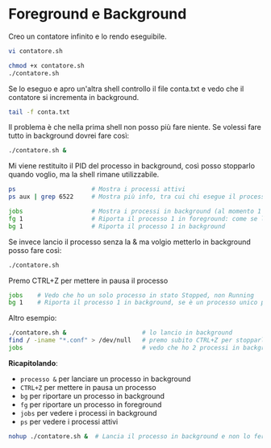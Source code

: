 # Foreground e Background

Creo un contatore infinito e lo rendo eseguibile. 
```bash
vi contatore.sh

chmod +x contatore.sh
./contatore.sh
```

Se lo eseguo e apro un'altra shell controllo il file conta.txt e vedo che il contatore si incrementa in background. 
```bash
tail -f conta.txt
``` 

Il problema è che nella prima shell non posso più fare niente. Se volessi fare tutto in background dovrei fare così:
```bash
./contatore.sh &
```

Mi viene restituito il PID del processo in background, così posso stopparlo quando voglio, ma la shell rimane utilizzabile.
```bash
ps                     # Mostra i processi attivi
ps aux | grep 6522     # Mostra più info, tra cui chi esegue il processo, ossia /bin/bash

jobs                   # Mostra i processi in background (al momento 1 solo)
fg 1                   # Riporta il processo 1 in foreground: come se lo avessi lanciato normalmente senza la &
bg 1                   # Riporta il processo 1 in background
``` 

Se invece lancio il processo senza la & ma volgio metterlo in background posso fare così:
```bash
./contatore.sh 
```

Premo CTRL+Z per mettere in pausa il processo
```bash
jobs    # Vedo che ho un solo processo in stato Stopped, non Running
bg 1    # Riporta il processo 1 in background, se è un processo unico posso anche fare bg
```

Altro esempio:
```bash
./contatore.sh &                     # lo lancio in background
find / -iname "*.conf" > /dev/null   # premo subito CTRL+Z per stopparlo (ci impiega un po' a trovare tutti i file)
jobs                                 # vedo che ho 2 processi in background: uno in esecuzione e uno stoppato
```


**Ricapitolando**:
- `processo &` per lanciare un processo in background
- `CTRL+Z` per mettere in pausa un processo
- `bg` per riportare un processo in background
- `fg` per riportare un processo in foreground
- `jobs` per vedere i processi in background
- `ps` per vedere i processi attivi

```bash
nohup ./contatore.sh &  # Lancia il processo in background e non lo ferma se chiudo la shell o mi disconnetto dal server
```

